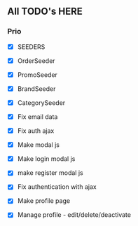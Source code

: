 ## All TODO's HERE

### Prio
- [x] SEEDERS
- [x] OrderSeeder
- [x] PromoSeeder
- [x] BrandSeeder 
- [x] CategorySeeder


- [x] Fix email data
- [x] Fix auth ajax
- [x] Make modal js
- [x] Make login modal js
- [x] make register modal js
- [x] Fix authentication with ajax
- [x] Make profile page
- [x] Manage profile - edit/delete/deactivate